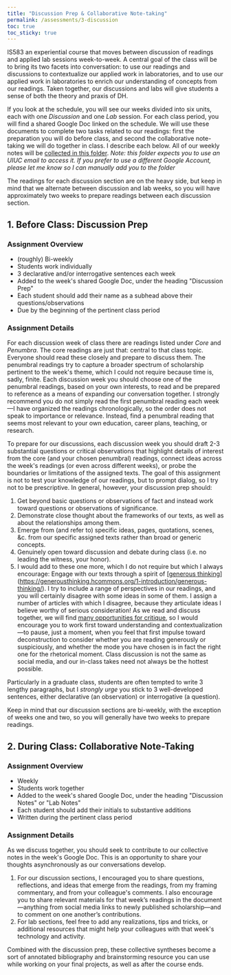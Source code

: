 ```yaml
---
title: "Discussion Prep & Collaborative Note-taking"
permalink: /assessments/3-discussion
toc: true
toc_sticky: true
---
```


IS583 an experiential course that moves between discussion of readings and applied lab sessions week-to-week. A central goal of the class will be to bring its two facets into conversation: to use our readings and discussions to contextualize our applied work in laboratories, and to use our applied work in laboratories to enrich our understanding of concepts from our readings. Taken together, our discussions and labs will give students a sense of both the theory and praxis of DH.

If you look at the schedule, you will see our weeks divided into six units, each with one _Discussion_ and one _Lab_ session. For each class period, you will find a shared Google Doc linked on the schedule. We will use these documents to complete two tasks related to our readings: first the preparation you will do before class, and second the collaborative note-taking we will do together in class. I describe each below. All of our weekly notes will be [collected in this folder](https://drive.google.com/drive/folders/1kekQ8eUi-hBZ-jAk0-dey7NoVUgcBk3s?usp=sharing). _Note: this folder expects you to use an UIUC email to access it. If you prefer to use a different Google Account, please let me know so I can manually add you to the folder_

The readings for each discussion section are on the heavy side, but keep in mind that we alternate between discussion and lab weeks, so you will have approximately two weeks to prepare readings between each discussion section. 

## 1. Before Class: Discussion Prep

### Assignment Overview

+ (roughly) Bi-weekly
+ Students work individually
+ 3 declarative and/or interrogative sentences each week
+ Added to the week's shared Google Doc, under the heading "Discussion Prep"
+ Each student should add their name as a subhead above their questions/observations
+ Due by the beginning of the pertinent class period

### Assignment Details

For each discussion week of class there are readings listed under _Core_ and _Penumbra_. The core readings are just that: central to that class topic. Everyone should read these closely and prepare to discuss them. The penumbral readings try to capture a broader spectrum of scholarship pertinent to the week's theme, which I could not require because time is, sadly, finite. Each discussion week you should choose one of the penumbral readings, based on your own interests, to read and be prepared to reference as a means of expanding our conversation together. I strongly recommend you do not simply read the first penumbral reading each week—I have organized the readings chronologically, so the order does not speak to importance or relevance. Instead, find a penumbral reading that seems most relevant to your own education, career plans, teaching, or research.

To prepare for our discussions, each discussion week you should draft 2-3 substantial questions or critical observations that highlight details of interest from the core (and your chosen penumbral) readings, connect ideas across the week's readings (or even across different weeks), or probe the boundaries or limitations of the assigned texts. The goal of this assignment is not to test your knowledge of our readings, but to prompt dialog, so I try not to be prescriptive. In general, however, your discussion prep should:

1.  Get beyond basic questions or observations of fact and instead work toward questions or observations of significance.
2.  Demonstrate close thought about the frameworks of our texts, as well as about the relationships among them.
3.  Emerge from (and refer to) specific ideas, pages, quotations, scenes, &c. from our specific assigned texts rather than broad or generic concepts.
4.  Genuinely open toward discussion and debate during class (i.e. no leading the witness, your honor).
5.  I would add to these one more, which I do not require but which I always encourage: Engage with our texts through a spirit of [[generous thinking](https://generousthinking.hcommons.org/1-introduction/critique-and-competition/)](https://generousthinking.hcommons.org/1-introduction/generous-thinking/). I try to include a range of perspectives in our readings, and you will certainly disagree with some ideas in some of them. I assign a number of articles with which I disagree, because they articulate ideas I believe worthy of serious consideration! As we read and discuss together, we will find [many opportunities for critique](https://generousthinking.hcommons.org/1-introduction/critique-and-competition/), so I would encourage you to work first toward understanding and contextualization—to pause, just a moment, when you feel that first impulse toward deconstruction to consider whether you are reading generously or suspiciously, and whether the mode you have chosen is in fact the right one for the rhetorical moment. Class discussion is not the same as social media, and our in-class takes need not always be the hottest possible.

Particularly in a graduate class, students are often tempted to write 3 lengthy paragraphs, but I _strongly urge_ you stick to 3 well-developed sentences, either declarative (an observation) or interrogative (a question). 

Keep in mind that our discussion sections are bi-weekly, with the exception of weeks one and two, so you will generally have two weeks to prepare readings.

## 2. During Class: Collaborative Note-Taking

### Assignment Overview

+ Weekly
+ Students work together
+ Added to the week's shared Google Doc, under the heading "Discussion Notes" or "Lab Notes"
+ Each student should add their initials to substantive additions
+ Written during the pertinent class period

### Assignment Details

As we discuss together, you should seek to contribute to our collective notes in the week's Google Doc. This is an opportunity to share your thoughts asynchronously as our conversations develop. 

1. For our discussion sections, I encouraged you to share questions, reflections, and ideas that emerge from the readings, from my framing commentary, and from your colleague's comments. I also encourage you to share relevant materials for that week’s readings in the document—anything from social media links to newly published scholarship—and to comment on one another’s contributions.
2. For lab sections, feel free to add any realizations, tips and tricks, or additional resources that might help your colleagues with that week's technology and activity. 

Combined with the discussion prep, these collective syntheses become a sort of annotated bibliography and brainstorming resource you can use while working on your final projects, as well as after the course ends.
